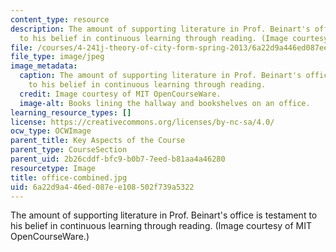 ```yaml
---
content_type: resource
description: The amount of supporting literature in Prof. Beinart's office is testament
  to his belief in continuous learning through reading. (Image courtesy of MIT OpenCourseWare.)
file: /courses/4-241j-theory-of-city-form-spring-2013/6a22d9a446ed087ee108502f739a5322_office-combined.jpg
file_type: image/jpeg
image_metadata:
  caption: The amount of supporting literature in Prof. Beinart's office is testament
    to his belief in continuous learning through reading.
  credit: Image courtesy of MIT OpenCourseWare.
  image-alt: Books lining the hallway and bookshelves on an office.
learning_resource_types: []
license: https://creativecommons.org/licenses/by-nc-sa/4.0/
ocw_type: OCWImage
parent_title: Key Aspects of the Course
parent_type: CourseSection
parent_uid: 2b26cddf-bfc9-b0b7-7eed-b81aa4a46280
resourcetype: Image
title: office-combined.jpg
uid: 6a22d9a4-46ed-087e-e108-502f739a5322
---
```

The amount of supporting literature in Prof. Beinart's office is testament to his belief in continuous learning through reading. (Image courtesy of MIT OpenCourseWare.)